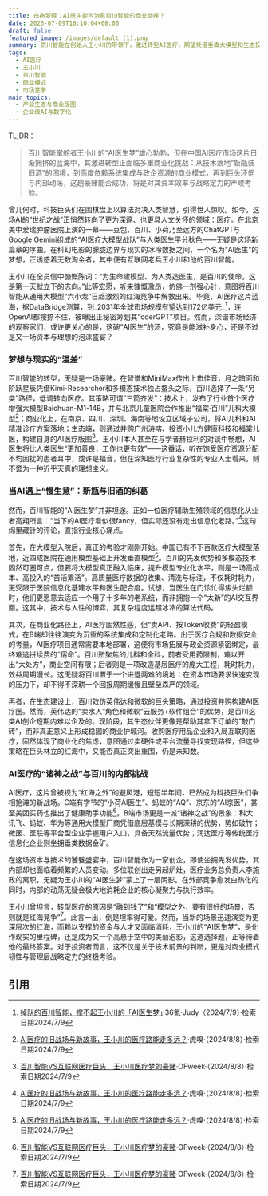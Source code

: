 ```yaml
---
title: 白袍梦碎：AI医生能否治愈百川智能的商业顽疾？
date: 2025-07-09T16:10:04+08:00
draft: false
featured_image: /images/default (1).png
summary: 百川智能在创始人王小川的带领下，激进转型AI医疗，期望凭借垂直大模型和生态投资，在千亿市场中开辟新径。然而，这一战略正面临AI技术落地于传统医疗的“新瓶装旧酒”困境、商业化高度依赖定制化集成、以及巨头环伺与内部人才流失的多重挑战，其商业模式的可持续性与资本效率备受质疑。
tags: 
  - AI医疗
  - 王小川
  - 百川智能
  - 商业模式
  - 市场竞争
main_topics: 
  - 产业生态与商业版图
  - 企业级AI与数字化
---
```


TL;DR：
>百川智能掌舵者王小川的“AI医生梦”雄心勃勃，但在中国AI医疗市场这片日渐拥挤的蓝海中，其激进转型正面临多重商业化挑战：从技术落地“新瓶装旧酒”的困境，到高度依赖系统集成与政企资源的商业模式，再到巨头环伺与内部动荡，这趟豪赌能否成功，将是对其资本效率与战略定力的严峻考验。

曾几何时，科技巨头们在围棋盘上以算法对决人类智慧，引得世人惊叹。如今，这场AI的“世纪之战”正悄然转向了更为深邃、也更具人文关怀的领域：医疗。在北京美中爱瑞肿瘤医院上演的一幕——豆包、百川、小荷乃至远方的ChatGPT与Google Gemini组成的“AI医疗大模型战队”与人类医生平分秋色——无疑是这场新篇章的序曲。在科幻电影的朦胧边界与现实的冰冷数据之间，一个名为“AI医生”的梦想，正诱惑着无数淘金者，其中便有互联网老兵王小川和他的百川智能。

王小川在全员信中慷慨陈词：“为生命建模型、为人类造医生，是百川的使命。这是第一天就立下的志向。”此等宏愿，听来慷慨激昂，仿佛一剂强心针，意图将百川智能从通用大模型“六小龙”日趋激烈的红海竞争中解救出来。毕竟，AI医疗这片蓝海，据DataBridge测算，到_2031年全球市场规模有望达到172亿美元_[^1]，连OpenAI都按捺不住，被曝出正秘密筹划其“cderGPT”项目。然而，深谙市场经济的观察家们，或许更关心的是，这碗“AI医生”的汤，究竟是能滋补身心，还是不过是又一场资本与理想的泡沫盛宴？

### 梦想与现实的“温差”

百川智能的转型，无疑是一场豪赌。在智谱和MiniMax传出上市佳音，月之暗面和阶跃星辰凭借Kimi-Researcher和多模态技术独占鳌头之际，百川选择了一条“另类”路径，低调转向医疗。其策略可谓“三箭齐发”：技术上，发布了行业首个医疗增强大模型Baichuan-M1-14B，并与北京儿童医院合作推出“福棠·百川”儿科大模型[^2]；商业化上，在南京、四川、深圳、海南等地设立区域子公司，将AI儿科和AI精准诊疗方案落地；生态端，则通过并购广州涛喀、投资小儿方健康科技和福棠儿医，构建自身的AI医疗版图[^3]。王小川本人甚至在与学者赫拉利的对谈中畅想，AI医生将比人类医生“更加善良，工作也更有效”——这番话，听在饱受医疗资源分配不均困扰的患者耳中，或许是福音，但在深知医疗行业复杂性的专业人士看来，则不啻为一种近乎天真的理想主义。

### 当AI遇上“慢生意”：新瓶与旧酒的纠葛

然而，百川智能的“AI医生梦”并非坦途。正如一位医疗辅助生殖领域的信息化从业者高翔所言：“当下的AI医疗看似很fancy，但实际还没有走出信息化老路。”[^2]这句绵里藏针的评论，直指行业核心痛点。

首先，在大模型入院后，真正的考验才刚刚开始。中国已有不下百款医疗大模型落地，近四成医院在通用模型基础上开发垂直模型[^2]。百川的先发优势和多模态技术固然可圈可点，但要将大模型真正融入临床，提升模型专业化水平，则是一场高成本、高投入的“苦活累活”。高质量医疗数据的收集、清洗与标注，不仅耗时耗力，更受限于医院信息化基建水平和医生配合度。试想，当医生在门诊忙得焦头烂额时，他们更愿意去适应一个用了十多年的老系统，而非拥抱一个“太新”的AI交互界面。这其中，技术与人性的博弈，其复杂程度远超冰冷的算法代码。

其次，在商业化路径上，AI医疗固然性感，但“卖API、按Token收费”的轻盈模式，在B端却往往演变为沉重的系统集成和定制化老路。出于医疗合规和数据安全的考量，AI医疗项目通常需要本地部署，这便将市场拓展与政企资源紧密绑定，最终难逃拼续费的“宿命”。百川所聚焦的儿科和全科，前者受用药限制，难以开出“大处方”，商业空间有限；后者则是一项改造基层医疗的庞大工程，耗时耗力，效益周期漫长。这无疑将百川置于一个进退两难的境地：在资本市场要求快速变现的压力下，却不得不深耕一个回报周期缓慢且壁垒森严的领域。

再者，在生态建设上，百川效仿英伟达和微软的巨头策略，通过投资并购构建AI医疗圈。然而，英伟达的“卖水人”角色和微软“云服务+软件组合”的优势，是百川这类AI创企短期内难以企及的。现阶段，其生态伙伴更像是帮助其拿下订单的“敲门砖”，而非真正意义上形成稳固的商业护城河。收购医疗用品企业和入局互联网医疗，固然体现了商业化的焦虑，意图通过卖硬件或平台流量寻找变现路径，但这些策略在巨头林立的红海中，又能否真正突出重围，仍是未知数。

### AI医疗的“诸神之战”与百川的内部挑战

AI医疗，这片曾被视为“红海之外”的避风港，短短半年间，已然成为科技巨头们争相抢滩的新战场。C端有字节的“小荷AI医生”、蚂蚁的“AQ”、京东的“AI京医”，甚至美团买药也推出了健康助手功能[^3]。B端市场更是一派“诸神之战”的景象：科大讯飞、蚂蚁、华为等通用大模型厂商凭借底层基模与长期深耕的优势，势如破竹；微医、医联等平台型企业手握用户入口，具备天然流量优势；润达医疗等传统医疗信息化企业则坐拥垂类数据金矿。

在这场资本与技术的饕餮盛宴中，百川智能作为一家创企，即使坐拥先发优势，其内部却也面临着频繁的人员变动。多位联创出走另起炉灶，医疗业务总负责人李施政的离职，无疑为王小川的“AI医生梦”蒙上了一层阴影。在外部竞争愈发白热化的同时，内部的动荡无疑会极大地消耗企业的核心凝聚力与执行效率。

王小川曾坦言，转型医疗的原因是“融到钱了”和“模型之外，要有很好的场景，否则就是红海竞争”[^3]。此言一出，倒是坦率得可爱。然而，当新的场景迅速演变为更深层次的红海，而赖以支撑的资金与人才又面临消耗，王小川的“AI医生梦”，是化作现实的里程碑，还是成为又一个高悬于空中的美丽泡影，这道选择题，正等待着他的最终答案。对于投资者而言，这不仅是关于技术前景的判断，更是对商业模式韧性与管理层战略定力的终极考验。

## 引用

[^1]: [掉队的百川智能，撑不起王小川的「AI医生梦」](https://www.36kr.com/p/3371173696313473)·36氪·Judy（2024/7/9）·检索日期2024/7/9
[^2]: [AI医疗的旧战场与新故事，王小川的医疗路能走多远？](https://www.huxiu.com/article/4156078.html)·虎嗅·（2024/8/8）·检索日期2024/7/9
[^3]: [百川智能VS互联网医疗巨头，王小川医疗梦的豪赌](https://m.ofweek.com/medical/2024-08/ART-11157-8460-30642816.html)·OFweek·（2024/8/8）·检索日期2024/7/9
